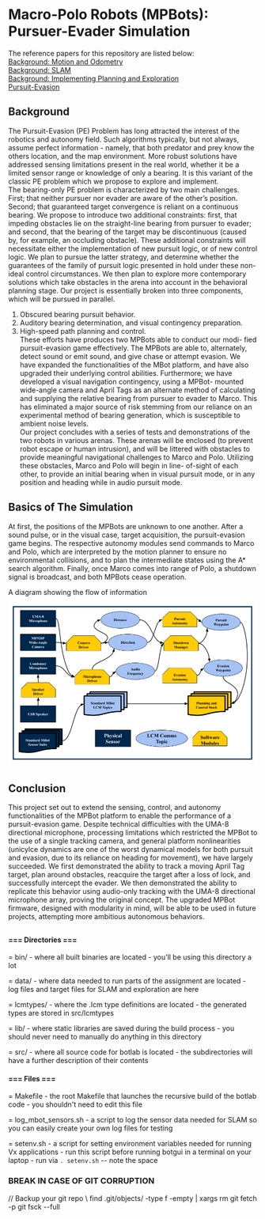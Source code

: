 # Macro-Polo Robots (MPBots): Pursuer-Evader Simulation

The reference papers for this repository are listed below:  
[Background: Motion and Odometry](https://github.com/dhipatel21/Pursuer-Evader/blob/11a27ab67caf4a3ae0a0fdc6bb4d2b1ebab4591a/Botlab_Part_1.pdf)  
[Background: SLAM](https://github.com/dhipatel21/Pursuer-Evader/blob/11a27ab67caf4a3ae0a0fdc6bb4d2b1ebab4591a/Botlab_Part_2.pdf)  
[Background: Implementing Planning and Exploration](https://github.com/dhipatel21/Pursuer-Evader/blob/11a27ab67caf4a3ae0a0fdc6bb4d2b1ebab4591a/Botlab_Part_3.pdf)  
[Pursuit-Evasion](https://github.com/dhipatel21/Pursuer-Evader/blob/11a27ab67caf4a3ae0a0fdc6bb4d2b1ebab4591a/robotics-report.pdf)
## Background
The Pursuit-Evasion (PE) Problem has long attracted the interest of the robotics and autonomy field. Such algorithms typically, but not always, assume perfect information - namely, that both predator and prey know the others location, and the map environment. More robust solutions have addressed sensing limitations present in the real world, whether it be a limited sensor range or knowledge of only a bearing. It is this variant of the classic PE problem which we propose to explore and implement.  
The bearing-only PE problem is characterized by two main challenges. First; that neither pursuer nor evader are aware of the other’s position. Second; that guaranteed target convergence is reliant on a continuous bearing. We propose to introduce two additional constraints: first, that impeding obstacles lie on the straight-line bearing from pursuer to evader; and second, that the bearing of the target may be discontinuous (caused by, for example, an occluding obstacle). These additional constraints will necessitate either the implementation of new pursuit logic, or of new control logic. We plan to pursue the latter strategy, and determine whether the guarantees of the family of pursuit logic presented in hold under these non-ideal control circumstances. We then plan to explore more contemporary solutions which take obstacles in the arena into account in the behavioral planning stage.
Our project is essentially broken into three components, which will be pursued in parallel.
1) Obscured bearing pursuit behavior.  
2) Auditory bearing determination, and visual contingency preparation.  
3) High-speed path planning and control.  
These efforts have produces two MPBots able to conduct our modi- fied pursuit-evasion game effectively. The MPBots are able to, alternately, detect sound or emit sound, and give chase or attempt evasion. We have expanded the functionalities of the MBot platform, and have also upgraded their underlying control abilities. Furthermore; we have developed a visual navigation contingency, using a MPBot- mounted wide-angle camera and April Tags as an alternate method of calculating and supplying the relative bearing from pursuer to evader to Marco. This has eliminated a major source of risk stemming from our reliance on an experimental method of bearing generation, which is susceptible to ambient noise levels.  
Our project concludes with a series of tests and demonstrations of the two robots in various arenas. These arenas will be enclosed (to prevent robot escape or human intrusion), and will be littered with obstacles to provide meaningful navigational challenges to Marco and Polo. Utilizing these obstacles, Marco and Polo will begin in line- of-sight of each other, to provide an initial bearing when in visual pursuit mode, or in any position and heading while in audio pursuit mode.

## Basics of The Simulation
At first, the positions of the MPBots are unknown to one another. After a sound pulse, or in the visual case, target acquisition, the pursuit-evasion game begins. The respective autonomy modules send commands to Marco and Polo, which are interpreted by the motion planner to ensure no environmental collisions, and to plan the intermediate states using the A* search algorithm. Finally, once Marco comes into range of Polo, a shutdown signal is broadcast, and both MPBots cease operation.

A diagram showing the flow of information  
<img src="https://github.com/dhipatel21/Pursuer-Evader/blob/5ddf09b76551ce536cf3d20acb60aa509091db27/Flow_Diagram.png" alt="drawing" width="550"/>

## Conclusion
This project set out to extend the sensing, control, and autonomy functionalities of the MPBot platform to enable the performance of a pursuit-evasion game. Despite technical difficulties with the UMA-8 directional microphone, processing limitations which restricted the MPBot to the use of a single tracking camera, and general platform nonlinearities (unicylce dynamics are one of the worst dynamical models for both pursuit and evasion, due to its reliance on heading for movement), we have largely succeeded. We first demonstrated the ability to track a moving April Tag target, plan around obstacles, reacquire the target after a loss of lock, and successfully intercept the evader. We then demonstrated the ability to replicate this behavior using audio-only tracking with the UMA-8 directional microphone array, proving the original concept. The upgraded MPBot firmware, designed with modularity in mind, will be able to be used in future projects, attempting more ambitious autonomous behaviors.

##
#### === Directories ===

= bin/
    - where all built binaries are located
    - you'll be using this directory a lot
    
= data/
    - where data needed to run parts of the assignment are located
    - log files and target files for SLAM and exploration are here
    
= lcmtypes/
    - where the .lcm type definitions are located
    - the generated types are stored in src/lcmtypes
    
= lib/
    - where static libraries are saved during the build process
    - you should never need to manually do anything in this directory
    
= src/
    - where all source code for botlab is located
    - the subdirectories will have a further description of their contents
    

#### === Files ===

= Makefile
    - the root Makefile that launches the recursive build of the botlab code
    - you shouldn't need to edit this file
    
= log_mbot_sensors.sh
    - a script to log the sensor data needed for SLAM so you can easily create your own log files 
      for testing

= setenv.sh
    - a script for setting environment variables needed for running Vx applications
    - run this script before running botgui in a terminal on your laptop
    - run via `. setenv.sh` -- note the space

### BREAK IN CASE OF GIT CORRUPTION
// Backup your git repo \\
find .git/objects/ -type f -empty | xargs rm
git fetch -p
git fsck --full
